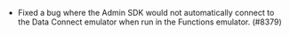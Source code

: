 - Fixed a bug where the Admin SDK would not automatically connect to the Data Connect emulator when run in the Functions emulator. (#8379)
